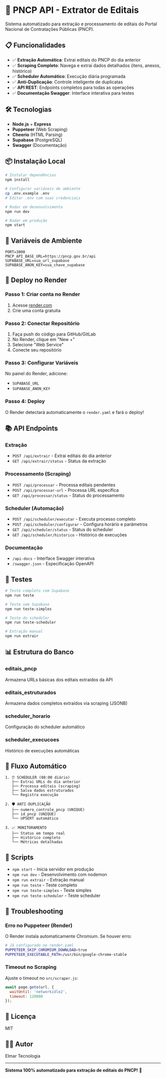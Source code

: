 # 🚀 PNCP API - Extrator de Editais

Sistema automatizado para extração e processamento de editais do Portal Nacional de Contratações Públicas (PNCP).

## 📋 Funcionalidades

- ✅ **Extração Automática**: Extrai editais do PNCP do dia anterior
- ✅ **Scraping Completo**: Navega e extrai dados detalhados (itens, anexos, histórico)
- ✅ **Scheduler Automático**: Execução diária programada
- ✅ **Anti-Duplicação**: Controle inteligente de duplicatas
- ✅ **API REST**: Endpoints completos para todas as operações
- ✅ **Documentação Swagger**: Interface interativa para testes

## 🛠️ Tecnologias

- **Node.js** + **Express**
- **Puppeteer** (Web Scraping)
- **Cheerio** (HTML Parsing)
- **Supabase** (PostgreSQL)
- **Swagger** (Documentação)

## 📦 Instalação Local

```bash
# Instalar dependências
npm install

# Configurar variáveis de ambiente
cp .env.example .env
# Editar .env com suas credenciais

# Rodar em desenvolvimento
npm run dev

# Rodar em produção
npm start
```

## 🔧 Variáveis de Ambiente

```env
PORT=3000
PNCP_API_BASE_URL=https://pncp.gov.br/api
SUPABASE_URL=sua_url_supabase
SUPABASE_ANON_KEY=sua_chave_supabase
```

## 🚀 Deploy no Render

### Passo 1: Criar conta no Render
1. Acesse [render.com](https://render.com)
2. Crie uma conta gratuita

### Passo 2: Conectar Repositório
1. Faça push do código para GitHub/GitLab
2. No Render, clique em "New +"
3. Selecione "Web Service"
4. Conecte seu repositório

### Passo 3: Configurar Variáveis
No painel do Render, adicione:
- `SUPABASE_URL`
- `SUPABASE_ANON_KEY`

### Passo 4: Deploy
O Render detectará automaticamente o `render.yaml` e fará o deploy!

## 📚 API Endpoints

### Extração
- `POST /api/extrair` - Extrai editais do dia anterior
- `GET /api/extrair/status` - Status da extração

### Processamento (Scraping)
- `POST /api/processar` - Processa editais pendentes
- `POST /api/processar-url` - Processa URL específica
- `GET /api/processar/status` - Status do processamento

### Scheduler (Automação)
- `POST /api/scheduler/executar` - Executa processo completo
- `POST /api/scheduler/configurar` - Configura horário e parâmetros
- `GET /api/scheduler/status` - Status do scheduler
- `GET /api/scheduler/historico` - Histórico de execuções

### Documentação
- `/api-docs` - Interface Swagger interativa
- `/swagger.json` - Especificação OpenAPI

## 🧪 Testes

```bash
# Teste completo com Supabase
npm run teste

# Teste sem Supabase
npm run teste-simples

# Teste do scheduler
npm run teste-scheduler

# Extração manual
npm run extrair
```

## 📊 Estrutura do Banco

### editais_pncp
Armazena URLs básicas dos editais extraídos da API

### editais_estruturados
Armazena dados completos extraídos via scraping (JSONB)

### scheduler_horario
Configuração do scheduler automático

### scheduler_execucoes
Histórico de execuções automáticas

## 🔄 Fluxo Automático

```
1. ⏰ SCHEDULER (08:00 diário)
   ├── Extrai URLs do dia anterior
   ├── Processa editais (scraping)
   ├── Salva dados estruturados
   └── Registra execução

2. 🛡️ ANTI-DUPLICAÇÃO
   ├── numero_controle_pncp (UNIQUE)
   ├── id_pncp (UNIQUE)
   └── UPSERT automático

3. 📈 MONITORAMENTO
   ├── Status em tempo real
   ├── Histórico completo
   └── Métricas detalhadas
```

## 📝 Scripts

- `npm start` - Inicia servidor em produção
- `npm run dev` - Desenvolvimento com nodemon
- `npm run extrair` - Extração manual
- `npm run teste` - Teste completo
- `npm run teste-simples` - Teste simples
- `npm run teste-scheduler` - Teste scheduler

## 🐛 Troubleshooting

### Erro no Puppeteer (Render)
O Render instala automaticamente Chromium. Se houver erro:
```bash
# Já configurado no render.yaml
PUPPETEER_SKIP_CHROMIUM_DOWNLOAD=true
PUPPETEER_EXECUTABLE_PATH=/usr/bin/google-chrome-stable
```

### Timeout no Scraping
Ajuste o timeout no `src/scraper.js`:
```javascript
await page.goto(url, { 
  waitUntil: 'networkidle2', 
  timeout: 120000 
});
```

## 📄 Licença

MIT

## 👨‍💻 Autor

Elmar Tecnologia

---

**Sistema 100% automatizado para extração de editais do PNCP!** 🎊

